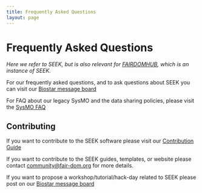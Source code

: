 ```yaml
---
title: Frequently Asked Questions
layout: page
---
```


# Frequently Asked Questions

*Here we refer to SEEK, but is also relevant for [FAIRDOMHUB](https://www.fairdomhub.org/), which is an instance of SEEK.*

For our frequently asked questions, and to ask questions about SEEK you can visit our [Biostar message board](http://biostar.fair-dom.org/)

For FAQ about our legacy SysMO and the data sharing policies, please visit the [SysMO FAQ](http://www.sysmo-db.org/faq)

## Contributing 
If you want to contribute to the SEEK software please visit our [Contribution Guide](/contributing.html)

If you want to contribute to the SEEK guides, templates, or website please contact <community@fair-dom.org> for more details.

If you want to propose a workshop/tutorial/hack-day related to SEEK please post on our [Biostar message board](http://biostar.fair-dom.org/)
  